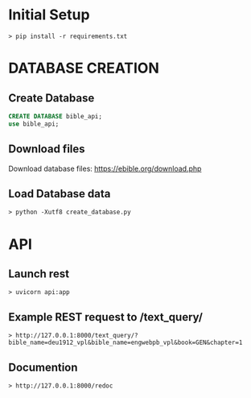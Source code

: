 # Initial Setup
```
> pip install -r requirements.txt
```

# DATABASE CREATION

## Create Database
```sql
CREATE DATABASE bible_api;
use bible_api;
```

## Download files
Download database files: https://ebible.org/download.php

## Load Database data
```
> python -Xutf8 create_database.py
```


# API 
## Launch rest
```
> uvicorn api:app
```

## Example REST request to /text_query/
```
> http://127.0.0.1:8000/text_query/?bible_name=deu1912_vpl&bible_name=engwebpb_vpl&book=GEN&chapter=1
```

## Documention
```
> http://127.0.0.1:8000/redoc
```
